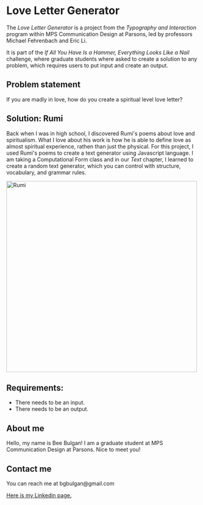 <h1>Love Letter Generator</h1>
<p>
The <i>Love Letter Generator</i> is a project from the <i>Typography and Interaction</i> program within MPS Communication Design at Parsons, led by professors Michael Fehrenbach and Eric Li.</p>
<p>It is part of the <i>If All You Have Is a Hammer, Everything Looks Like a Nail</i> challenge, where graduate students where asked to create a solution to any problem, which requires users to put input and create an output. </p>
<h2>Problem statement</h2>
<p>If you are madly in love, how do you create a spiritual level love letter?</p>
<h2>Solution: Rumi</h2>
<p>Back when I was in high school, I discovered Rumi's poems about love and spiritualism. What I love about his work is how he is able to define love as almost spiritual experience, rathen than just the physical. For this project, I used Rumi's poems to create a text generator using Javascript language. I am taking a Computational Form class and in our <i>Text</i> chapter, I learned to create a random text generator, which you can control with structure, vocabulary, and grammar rules. </p>
<img width="500" alt="Rumi" src="https://github.com/user-attachments/assets/5fb23ec2-2b90-438e-a044-0dc62f222878" />


<h2>Requirements:</h2>
<ul>
  <li>There needs to be an input.</li>
  <li>There needs to be an output.</li>
</ul>
<h2>About me</h2>
<p>Hello, my name is Bee Bulgan! I am a graduate student at MPS Communication Design at Parsons. Nice to meet you!</p>
<h2>Contact me</h2>
<p>You can reach me at bgbulgan@gmail.com</p>

<a href="https://www.linkedin.com/in/beeb/">Here is my Linkedin page.</a>

